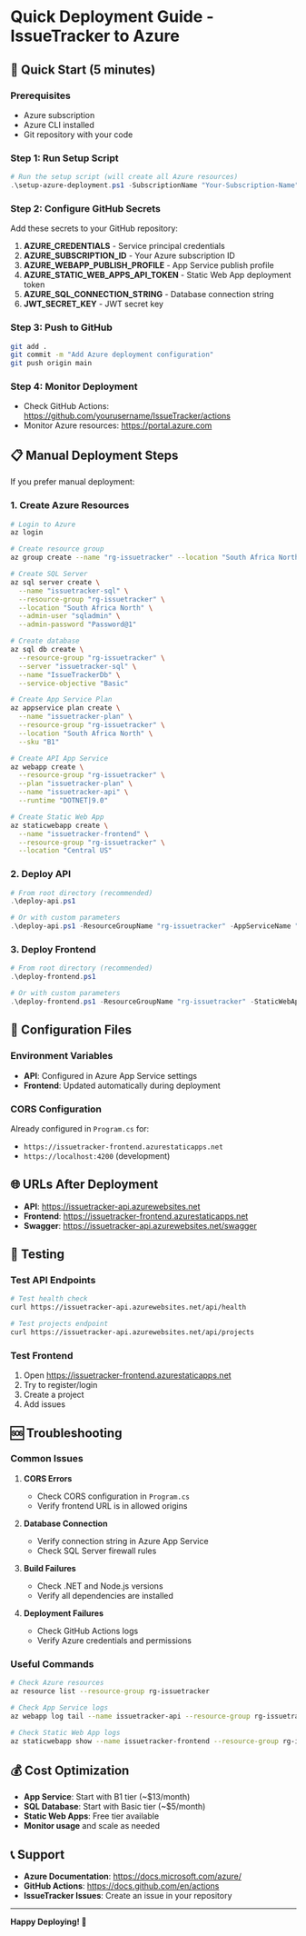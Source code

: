 # Quick Deployment Guide - IssueTracker to Azure

## 🚀 Quick Start (5 minutes)

### Prerequisites
- Azure subscription
- Azure CLI installed
- Git repository with your code

### Step 1: Run Setup Script
```powershell
# Run the setup script (will create all Azure resources)
.\setup-azure-deployment.ps1 -SubscriptionName "Your-Subscription-Name"
```

### Step 2: Configure GitHub Secrets
Add these secrets to your GitHub repository:

1. **AZURE_CREDENTIALS** - Service principal credentials
2. **AZURE_SUBSCRIPTION_ID** - Your Azure subscription ID
3. **AZURE_WEBAPP_PUBLISH_PROFILE** - App Service publish profile
4. **AZURE_STATIC_WEB_APPS_API_TOKEN** - Static Web App deployment token
5. **AZURE_SQL_CONNECTION_STRING** - Database connection string
6. **JWT_SECRET_KEY** - JWT secret key

### Step 3: Push to GitHub
```bash
git add .
git commit -m "Add Azure deployment configuration"
git push origin main
```

### Step 4: Monitor Deployment
- Check GitHub Actions: https://github.com/yourusername/IssueTracker/actions
- Monitor Azure resources: https://portal.azure.com

## 📋 Manual Deployment Steps

If you prefer manual deployment:

### 1. Create Azure Resources
```bash
# Login to Azure
az login

# Create resource group
az group create --name "rg-issuetracker" --location "South Africa North"

# Create SQL Server
az sql server create \
  --name "issuetracker-sql" \
  --resource-group "rg-issuetracker" \
  --location "South Africa North" \
  --admin-user "sqladmin" \
  --admin-password "Password@1"

# Create database
az sql db create \
  --resource-group "rg-issuetracker" \
  --server "issuetracker-sql" \
  --name "IssueTrackerDb" \
  --service-objective "Basic"

# Create App Service Plan
az appservice plan create \
  --name "issuetracker-plan" \
  --resource-group "rg-issuetracker" \
  --location "South Africa North" \
  --sku "B1"

# Create API App Service
az webapp create \
  --resource-group "rg-issuetracker" \
  --plan "issuetracker-plan" \
  --name "issuetracker-api" \
  --runtime "DOTNET|9.0"

# Create Static Web App
az staticwebapp create \
  --name "issuetracker-frontend" \
  --resource-group "rg-issuetracker" \
  --location "Central US"
```

### 2. Deploy API
```powershell
# From root directory (recommended)
.\deploy-api.ps1

# Or with custom parameters
.\deploy-api.ps1 -ResourceGroupName "rg-issuetracker" -AppServiceName "issuetracker-api" -SqlServerName "issuetracker-sql" -DatabaseName "IssueTrackerDb" -SqlAdminPassword "Password@1"
```

### 3. Deploy Frontend
```powershell
# From root directory (recommended)
.\deploy-frontend.ps1

# Or with custom parameters
.\deploy-frontend.ps1 -ResourceGroupName "rg-issuetracker" -StaticWebAppName "issuetracker-frontend" -ApiUrl "https://issuetracker-api.azurewebsites.net/api"
```

## 🔧 Configuration Files

### Environment Variables
- **API**: Configured in Azure App Service settings
- **Frontend**: Updated automatically during deployment

### CORS Configuration
Already configured in `Program.cs` for:
- `https://issuetracker-frontend.azurestaticapps.net`
- `https://localhost:4200` (development)

## 🌐 URLs After Deployment

- **API**: https://issuetracker-api.azurewebsites.net
- **Frontend**: https://issuetracker-frontend.azurestaticapps.net
- **Swagger**: https://issuetracker-api.azurewebsites.net/swagger

## 🧪 Testing

### Test API Endpoints
```bash
# Test health check
curl https://issuetracker-api.azurewebsites.net/api/health

# Test projects endpoint
curl https://issuetracker-api.azurewebsites.net/api/projects
```

### Test Frontend
1. Open https://issuetracker-frontend.azurestaticapps.net
2. Try to register/login
3. Create a project
4. Add issues

## 🆘 Troubleshooting

### Common Issues

1. **CORS Errors**
   - Check CORS configuration in `Program.cs`
   - Verify frontend URL is in allowed origins

2. **Database Connection**
   - Verify connection string in Azure App Service
   - Check SQL Server firewall rules

3. **Build Failures**
   - Check .NET and Node.js versions
   - Verify all dependencies are installed

4. **Deployment Failures**
   - Check GitHub Actions logs
   - Verify Azure credentials and permissions

### Useful Commands

```bash
# Check Azure resources
az resource list --resource-group rg-issuetracker

# Check App Service logs
az webapp log tail --name issuetracker-api --resource-group rg-issuetracker

# Check Static Web App logs
az staticwebapp show --name issuetracker-frontend --resource-group rg-issuetracker
```

## 💰 Cost Optimization

- **App Service**: Start with B1 tier (~$13/month)
- **SQL Database**: Start with Basic tier (~$5/month)
- **Static Web Apps**: Free tier available
- **Monitor usage** and scale as needed

## 📞 Support

- **Azure Documentation**: https://docs.microsoft.com/azure/
- **GitHub Actions**: https://docs.github.com/en/actions
- **IssueTracker Issues**: Create an issue in your repository

---

**Happy Deploying! 🚀** 
